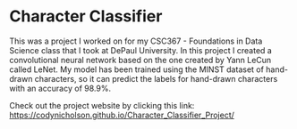 # Character Classifier

This was a project I worked on for my CSC367 - Foundations in Data Science class that I took at DePaul University. In this project I created a convolutional neural network based on the one created by Yann LeCun called LeNet. My model has been trained using the MINST dataset of hand-drawn characters, so it can predict the labels for hand-drawn characters with an accuracy of 98.9%.

Check out the project website by clicking this link: https://codynicholson.github.io/Character_Classifier_Project/
